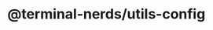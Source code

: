 # @terminal-nerds/utils-config<!-- markdownlint-disable line-length list-marker-space no-duplicate-header ul-style -->
